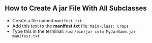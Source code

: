 ## How to Create A __jar__ File With All Subclasses
* Create a file named `manifest.txt`
* Add this text to the __manifest.txt__ file: `Main-Class: Craps`
* Type this in the terminal: `/usr/bin/jar cvfm MyJarName.jar manifest.txt .`
